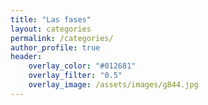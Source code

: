 ```yaml
---
title: "Las fases"
layout: categories
permalink: /categories/
author_profile: true
header:
    overlay_color: "#012681"
    overlay_filter: "0.5"
    overlay_image: /assets/images/g844.jpg
---
```

